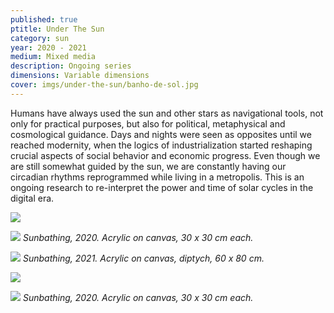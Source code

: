 ```yaml
---
published: true
ptitle: Under The Sun
category: sun
year: 2020 - 2021
medium: Mixed media
description: Ongoing series
dimensions: Variable dimensions
cover: imgs/under-the-sun/banho-de-sol.jpg
---
```

Humans have always used the sun and other stars as navigational tools, not only for practical purposes, but also for political, metaphysical and cosmological guidance. Days and nights were seen as opposites until we reached modernity, when the logics of industrialization started reshaping crucial aspects of social behavior and economic progress. Even though we are still somewhat guided by the sun, we are constantly having our circadian rhythms reprogrammed while living in a metropolis. This is an ongoing research to re-interpret the power and time of solar cycles in the digital era.

![]({{site.baseurl}}/imgs/under-the-sun/banhodesol_1_30x30.jpg)

![]({{site.baseurl}}/imgs/under-the-sun/banhodesol_2_30x30.jpg)
_Sunbathing, 2020. Acrylic on canvas, 30 x 30 cm each._

![]({{site.baseurl}}/imgs/under-the-sun/benhodesol_1_dipt_30x40.jpg)
_Sunbathing, 2021. Acrylic on canvas, diptych, 60 x 80 cm._

![]({{site.baseurl}}/imgs/under-the-sun/banhodesol_3_30x30.jpg)

![]({{site.baseurl}}/imgs/under-the-sun/banhodesol_4_30x30.jpg)
_Sunbathing, 2020. Acrylic on canvas, 30 x 30 cm each._
